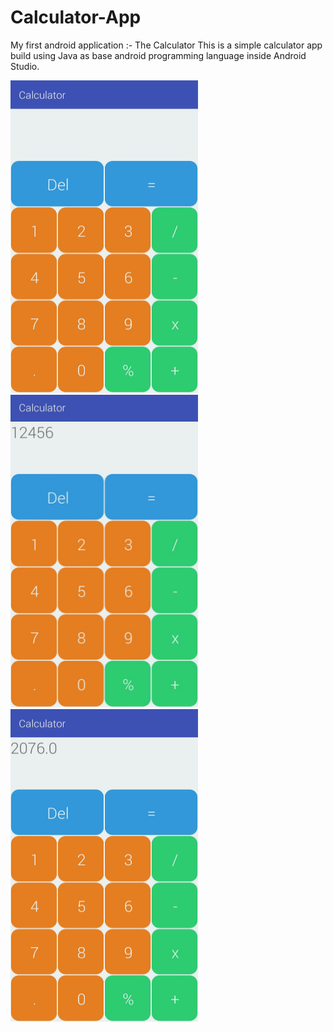 # Calculator-App
My first android application :- The Calculator
This is a simple calculator app build using Java as base android programming language inside Android Studio. 

<img src="image1.jpeg" width="300" height="500" /><img src="image2.jpeg" width="300" height="500" /><img src="image3.jpeg" width="300" height="500" />
